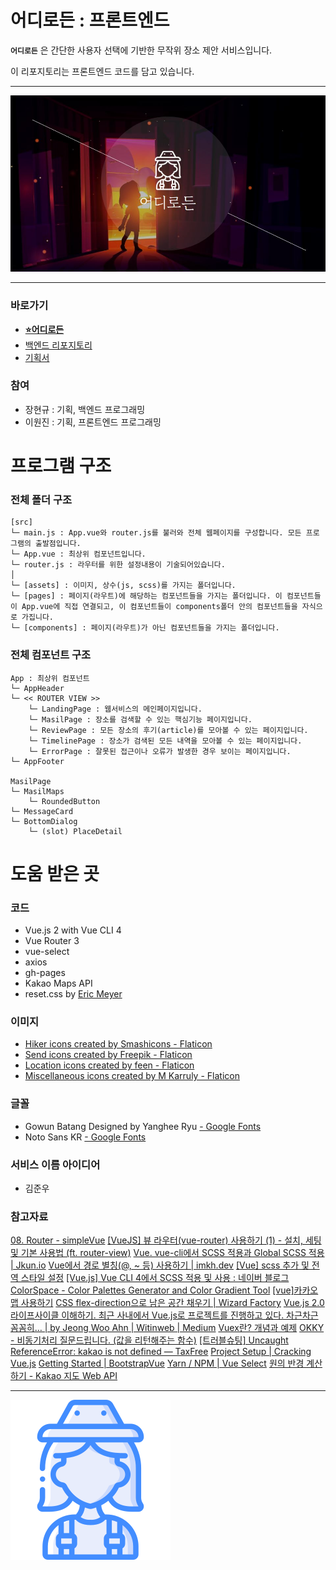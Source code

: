# 어디로든 : 프론트엔드

**`어디로든`** 은 간단한 사용자 선택에 기반한 무작위 장소 제안 서비스입니다.

이 리포지토리는 프론트엔드 코드를 담고 있습니다.

---

![](readme_img/anywhere-concept.JPG)

---

### 바로가기

- **[⭐어디로든](https://anywhere.strongtrash.com/)**
- [백엔드 리포지토리](https://github.com/strong-trash/anywhere_Back)
- [기획서](https://docs.google.com/presentation/d/1YVny5AJlEWHYZOPUOggZy8Q0IGwG9XWhj-9N8zqvGsY/edit?usp=sharing)

### 참여

- 장현규 : 기획, 백엔드 프로그래밍
- 이원진 : 기획, 프론트엔드 프로그래밍

# 프로그램 구조

### 전체 폴더 구조

```
[src]
└─ main.js : App.vue와 router.js를 불러와 전체 웹페이지를 구성합니다. 모든 프로그램의 출발점입니다.
└─ App.vue : 최상위 컴포넌트입니다.
└─ router.js : 라우터를 위한 설정내용이 기술되어있습니다.
│
└─ [assets] : 이미지, 상수(js, scss)를 가지는 폴더입니다.
└─ [pages] : 페이지(라우트)에 해당하는 컴포넌트들을 가지는 폴더입니다. 이 컴포넌트들이 App.vue에 직접 연결되고, 이 컴포넌트들이 components폴더 안의 컴포넌트들을 자식으로 가집니다.
└─ [components] : 페이지(라우트)가 아닌 컴포넌트들을 가지는 폴더입니다.
```

### 전체 컴포넌트 구조

```
App : 최상위 컴포넌트
└─ AppHeader
└─ << ROUTER VIEW >>
    └─ LandingPage : 웹서비스의 메인페이지입니다.
    └─ MasilPage : 장소를 검색할 수 있는 핵심기능 페이지입니다.
    └─ ReviewPage : 모든 장소의 후기(article)를 모아볼 수 있는 페이지입니다.
    └─ TimelinePage : 장소가 검색된 모든 내역을 모아볼 수 있는 페이지입니다.
    └─ ErrorPage : 잘못된 접근이나 오류가 발생한 경우 보이는 페이지입니다.
└─ AppFooter

MasilPage
└─ MasilMaps
    └─ RoundedButton
└─ MessageCard
└─ BottomDialog
    └─ (slot) PlaceDetail

```

# 도움 받은 곳

### 코드

- Vue.js 2 with Vue CLI 4
- Vue Router 3
- vue-select
- axios
- gh-pages
- Kakao Maps API
- reset.css by [Eric Meyer](http://meyerweb.com/eric/tools/css/reset/)

### 이미지

- <a href="https://www.flaticon.com/free-icons/hiker" title="send icons">Hiker icons created by Smashicons - Flaticon</a>
- <a href="https://www.flaticon.com/free-icons/send" title="send icons">Send icons created by Freepik - Flaticon</a>
- <a href="https://www.flaticon.com/free-icons/location" title="location icons">Location icons created by feen - Flaticon</a>
- <a href="https://www.flaticon.com/free-icons/miscellaneous" title="miscellaneous icons">Miscellaneous icons created by M Karruly - Flaticon</a>

### 글꼴

- Gowun Batang Designed by Yanghee Ryu [- Google Fonts](https://fonts.google.com/specimen/Gowun+Batang)
- Noto Sans KR [- Google Fonts](https://fonts.google.com/noto/specimen/Noto+Sans+KR/about)

### 서비스 이름 아이디어

- 김준우

### 참고자료

<A HREF="https://simplevue.gitbook.io/intro/08.-router">08. Router - simpleVue</A>
<A HREF="https://mine-it-record.tistory.com/566">[VueJS] 뷰 라우터(vue-router) 사용하기 (1) - 설치, 세팅 및 기본 사용법 (ft. router-view)</A>
<A HREF="https://yilpe93.github.io/vue/vue-set-scss/">Vue. vue-cli에서 SCSS 적용과 Global SCSS 적용 | Jkun.io</A>
<A HREF="https://imkh.dev/vue-alias-path/" ADD_DATE="1664880798">Vue에서 경로 별칭(@, ~ 등) 사용하기 | imkh.dev</A>
<A HREF="https://velog.io/@function_dh/Vue-scss-%EC%B6%94%EA%B0%80-%EB%B0%8F-%EC%A0%84%EC%97%AD-%EC%8A%A4%ED%83%80%EC%9D%BC-%EC%84%A4%EC%A0%95">[Vue] scss 추가 및 전역 스타일 설정</A>
<A HREF="https://m.blog.naver.com/mgveg/221900939600">[Vue.js] Vue CLI 4에서 SCSS 적용 및 사용 : 네이버 블로그</A>
<A HREF="https://mycolor.space/?hex=%23845EC2&sub=1">ColorSpace - Color Palettes Generator and Color Gradient Tool</A>
<A HREF="https://goodteacher.tistory.com/432" ADD_DATE="1664892638" ICON="data:image/png;base64,iVBORw0KGgoAAAANSUhEUgAAABAAAAAQCAYAAAAf8/9hAAAAvklEQVQ4ja3TMWoCQRTG8Z9RUwUhxGIhR7DyKrmAV5A9QY7hEdJob2WhZ0hhl5zBQi00xb7gMLgrK/7h8d7MfHwwHzM8kGcU0f95jWrSgD4+sY3exRjrqHHspZp+alDgG+foQ0xjfY55mGkK4QoHvOEdX1hijxF+McNPmKSa060MBlG1mk4eRsILPmJeYNegvcoEx6hJneiprWtOr+Fsrkqc6gp3kYfYivwhtaZ0eUhlnagpgxU2yXwX+Wd6PH/ZICX/oSVlEQAAAABJRU5ErkJggg==">[vue]카카오맵 사용하기</A>
<A HREF="https://wizardfactory.wordpress.com/2016/06/17/css-vertical-column%EC%9C%BC%EB%A1%9C-%EB%82%A8%EC%9D%80-%EA%B3%B5%EA%B0%84-%EC%B1%84%EC%9A%B0%EA%B8%B0/" >CSS flex-direction으로 남은 공간 채우기 | Wizard Factory</A>
<A HREF="https://medium.com/witinweb/vue-js-%EB%9D%BC%EC%9D%B4%ED%94%84%EC%82%AC%EC%9D%B4%ED%81%B4-%EC%9D%B4%ED%95%B4%ED%95%98%EA%B8%B0-7780cdd97dd4">Vue.js 2.0 라이프사이클 이해하기. 최근 사내에서 Vue.js로 프로젝트를 진행하고 있다. 차근차근 꼼꼼히… | by Jeong Woo Ahn | Witinweb | Medium</A>
<A HREF="https://doozi0316.tistory.com/entry/Vuex-%EA%B0%9C%EB%85%90%EA%B3%BC-%EC%98%88%EC%A0%9C-%EC%9D%B4%ED%95%B4%ED%95%98%EA%B8%B0">Vuex란? 개념과 예제</A>
<A HREF="https://okky.kr/articles/1142237">OKKY - 비동기처리 질문드립니다. (값을 리턴해주는 함수)</A>
<A HREF="https://cotak.tistory.com/109">[트러블슈팅] Uncaught ReferenceError: kakao is not defined — TaxFree</A>
<A HREF="https://joshua1988.github.io/vue-camp/webpack/project-setup.html#%E1%84%91%E1%85%B3%E1%84%85%E1%85%A9%E1%84%8C%E1%85%A6%E1%86%A8%E1%84%90%E1%85%B3%E1%84%8B%E1%85%B4-%E1%84%8B%E1%85%B0%E1%86%B8%E1%84%91%E1%85%A2%E1%86%A8-%E1%84%89%E1%85%A5%E1%86%AF%E1%84%8C%E1%85%A5%E1%86%BC%E1%84%8B%E1%85%B3%E1%86%AF-%E1%84%89%E1%85%AE%E1%84%8C%E1%85%A5%E1%86%BC%E1%84%92%E1%85%A1%E1%84%80%E1%85%A9-%E1%84%89%E1%85%B5%E1%87%81%E1%84%83%E1%85%A1%E1%84%86%E1%85%A7%E1%86%AB">Project Setup | Cracking Vue.js</A>
<A HREF="https://bootstrap-vue.org/docs#using-module-bundlers">Getting Started | BootstrapVue</A>
<A HREF="https://vue-select.org/guide/install.html#yarn-npm">Yarn / NPM | Vue Select</A>
<A HREF="https://apis.map.kakao.com/web/sample/calculateCircleRadius/">원의 반경 계산하기 - Kakao 지도 Web API</A>

---

![](./src/assets/icon_hiker_blue.png)
